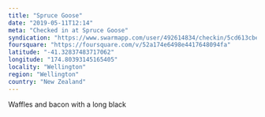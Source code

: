 ```yaml
---
title: "Spruce Goose"
date: "2019-05-11T12:14"
meta: "Checked in at Spruce Goose"
syndication: "https://www.swarmapp.com/user/492614834/checkin/5cd613cbe0c0c9002c33acd0"
foursquare: "https://foursquare.com/v/52a174e6498e4417648094fa"
latitude: "-41.32837483717062"
longitude: "174.80393145165405"
locality: "Wellington"
region: "Wellington"
country: "New Zealand"
---
```

Waffles and bacon with a long black
